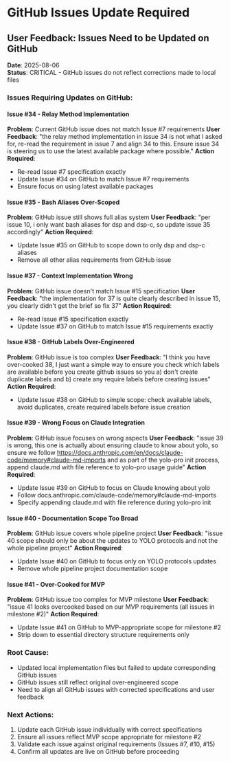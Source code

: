 # GitHub Issues Update Required

## User Feedback: Issues Need to be Updated on GitHub

**Date**: 2025-08-06  
**Status**: CRITICAL - GitHub issues do not reflect corrections made to local files

### Issues Requiring Updates on GitHub:

#### Issue #34 - Relay Method Implementation 
**Problem**: Current GitHub issue does not match Issue #7 requirements
**User Feedback**: "the relay method implementation in issue 34 is not what I asked for, re-read the requirement in issue 7 and align 34 to this. Ensure issue 34 is steering us to use the latest available package where possible."
**Action Required**: 
- Re-read Issue #7 specification exactly
- Update Issue #34 on GitHub to match Issue #7 requirements
- Ensure focus on using latest available packages

#### Issue #35 - Bash Aliases Over-Scoped
**Problem**: GitHub issue still shows full alias system
**User Feedback**: "per issue 10, i only want bash aliases for dsp and dsp-c, so update issue 35 accordingly"
**Action Required**:
- Update Issue #35 on GitHub to scope down to only dsp and dsp-c aliases
- Remove all other alias requirements from GitHub issue

#### Issue #37 - Context Implementation Wrong
**Problem**: GitHub issue doesn't match Issue #15 specification
**User Feedback**: "the implementation for 37 is quite clearly described in issue 15, you clearly didn't get the brief so fix 37"
**Action Required**:
- Re-read Issue #15 specification exactly
- Update Issue #37 on GitHub to match Issue #15 requirements exactly

#### Issue #38 - GitHub Labels Over-Engineered
**Problem**: GitHub issue is too complex
**User Feedback**: "I think you have over-cooked 38, I just want a simple way to ensure you check which labels are available before you create github issues so you a) don't create duplicate labels and b) create any require labels before creating issues"
**Action Required**:
- Update Issue #38 on GitHub to simple scope: check available labels, avoid duplicates, create required labels before issue creation

#### Issue #39 - Wrong Focus on Claude Integration
**Problem**: GitHub issue focuses on wrong aspects
**User Feedback**: "issue 39 is wrong, this one is actually about ensuring claude to know about yolo, so ensure we follow https://docs.anthropic.com/en/docs/claude-code/memory#claude-md-imports and as part of the yolo-pro init process, append claude.md with file reference to yolo-pro usage guide"
**Action Required**:
- Update Issue #39 on GitHub to focus on Claude knowing about yolo
- Follow docs.anthropic.com/claude-code/memory#claude-md-imports
- Specify appending claude.md with file reference during yolo-pro init

#### Issue #40 - Documentation Scope Too Broad
**Problem**: GitHub issue covers whole pipeline project
**User Feedback**: "issue 40 scope should only be about the updates to YOLO protocols and not the whole pipeline project"
**Action Required**:
- Update Issue #40 on GitHub to focus only on YOLO protocols updates
- Remove whole pipeline project documentation scope

#### Issue #41 - Over-Cooked for MVP
**Problem**: GitHub issue too complex for MVP milestone
**User Feedback**: "issue 41 looks overcooked based on our MVP requirements (all issues in milestone #2)"
**Action Required**:
- Update Issue #41 on GitHub to MVP-appropriate scope for milestone #2
- Strip down to essential directory structure requirements only

### Root Cause:
- Updated local implementation files but failed to update corresponding GitHub issues
- GitHub issues still reflect original over-engineered scope
- Need to align all GitHub issues with corrected specifications and user feedback

### Next Actions:
1. Update each GitHub issue individually with correct specifications
2. Ensure all issues reflect MVP scope appropriate for milestone #2
3. Validate each issue against original requirements (Issues #7, #10, #15)
4. Confirm all updates are live on GitHub before proceeding